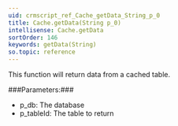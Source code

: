 ```yaml
---
uid: crmscript_ref_Cache_getData_String_p_0
title: Cache.getData(String p_0)
intellisense: Cache.getData
sortOrder: 146
keywords: getData(String)
so.topic: reference
---
```


This function will return data from a cached table.



###Parameters:###


 - p\_db: The database
 - p\_tableId: The table to return


